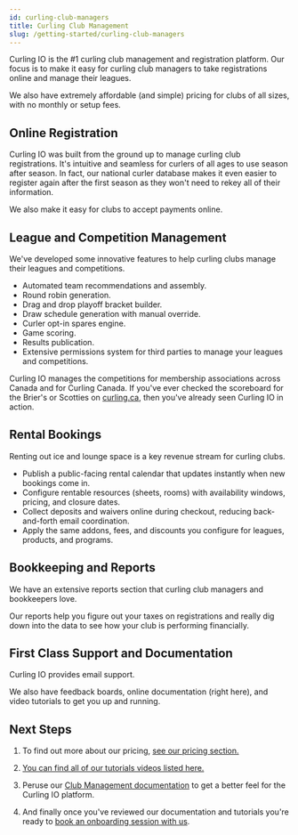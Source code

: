 ```yaml
---
id: curling-club-managers
title: Curling Club Management
slug: /getting-started/curling-club-managers
---
```


Curling IO is the #1 curling club management and registration platform.
Our focus is to make it easy for curling club managers to take registrations online and manage their leagues.

We also have extremely affordable (and simple) pricing for clubs of all sizes, with no monthly or setup fees.

## Online Registration

Curling IO was built from the ground up to manage curling club registrations.
It's intuitive and seamless for curlers of all ages to use season after season.
In fact, our national curler database makes it even easier to register again after the first season as they won't need to rekey all of their information.

We also make it easy for clubs to accept payments online.


## League and Competition Management

We've developed some innovative features to help curling clubs manage their leagues and competitions.

- Automated team recommendations and assembly.
- Round robin generation.
- Drag and drop playoff bracket builder.
- Draw schedule generation with manual override.
- Curler opt-in spares engine.
- Game scoring.
- Results publication.
- Extensive permissions system for third parties to manage your leagues and competitions.

Curling IO manages the competitions for membership associations across Canada and for Curling Canada.
If you've ever checked the scoreboard for the Brier's or Scotties on [curling.ca](https://www.curling.ca/scoreboard), then you've already seen Curling IO in action.


## Rental Bookings

Renting out ice and lounge space is a key revenue stream for curling clubs.

- Publish a public-facing rental calendar that updates instantly when new bookings come in.
- Configure rentable resources (sheets, rooms) with availability windows, pricing, and closure dates.
- Collect deposits and waivers online during checkout, reducing back-and-forth email coordination.
- Apply the same addons, fees, and discounts you configure for leagues, products, and programs.


## Bookkeeping and Reports

We have an extensive reports section that curling club managers and bookkeepers love.

Our reports help you figure out your taxes on registrations and really dig down into the data to see how your club is performing financially.


## First Class Support and Documentation

Curling IO provides email support.

We also have feedback boards, online documentation (right here), and video tutorials to get you up and running.


## Next Steps

1. To find out more about our pricing, [see our pricing section.](/docs/getting-started/pricing)

2. [You can find all of our tutorials videos listed here.](https://www.youtube.com/@curlingio)

3. Peruse our [Club Management documentation](/docs/club-management/leagues) to get a better feel for the Curling IO platform.

4. And finally once you've reviewed our documentation and tutorials you're ready to [book an onboarding session with us](/docs/getting-started/book-an-onboarding-session).
